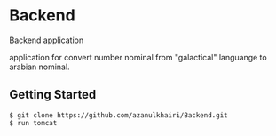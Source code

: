# Backend
Backend application

application for convert number nominal from "galactical" languange to arabian nominal.


## Getting Started
```shell
$ git clone https://github.com/azanulkhairi/Backend.git
$ run tomcat
```


